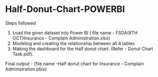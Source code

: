 # Half-Donut-Chart-POWERBI
Steps followed 
1) Load the given dataset into Power BI ( file name - FSDA(8TH OCT)Insurance - Complain Administration.xlsx) 
2) Modeling and creating the relationship between all 4 tables 
3) Making the dashboard for the Half donut chart. (Refer - Donut Chart Task.pdf).

Final output - (file name -Half donut chart for Insurance - Complain Administration.pbix)
